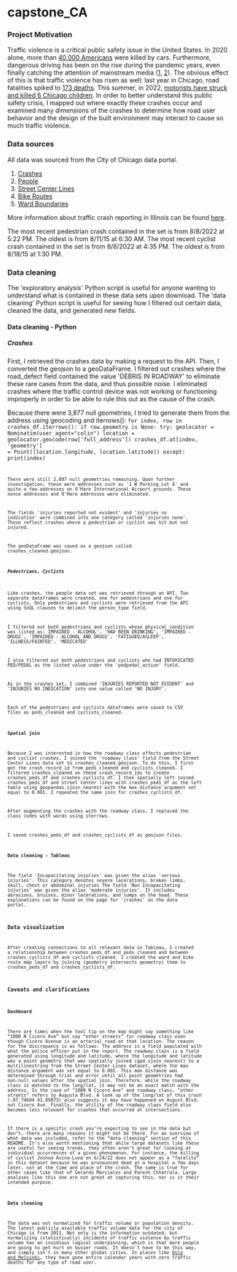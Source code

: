 # capstone_CA
### Project Motivation
Traffic violence is a critical public safety issue in the United States. In 2020 alone, more than [40,000 Americans](https://www.vox.com/22675358/us-car-deaths-year-traffic-covid-pandemic) were killed by cars. Furthermore, dangerous driving has been on the rise during the pandemic years, even finally catching the attention of mainstream media ([1](https://www.latimes.com/world-nation/story/2021-12-08/traffic-deaths-surged-during-covid-19-pandemic-heres-why), [2](https://www.nytimes.com/2022/02/14/us/pedestrian-deaths-pandemic.html)). The obvious effect of this is that traffic violence has risen as well: last year in Chicago, road fatalities spiked to [173 deaths](https://chi.streetsblog.org/2022/07/12/data-road-width-isnt-to-blame-for-chicagos-racial-disparities-in-speed-camera-ticketing/). This summer, in 2022, [motorists have struck and killed 6 Chicago children](https://chi.streetsblog.org/2022/08/13/chicagos-car-centric-streets-take-the-life-of-another-child-taha-khan-5-in-sauganash/). In order to better understand this public safety crisis, I mapped out where exactly these crashes occur and examined many dimensions of the crashes to determine how road user behavior and the design of the built environment may interact to cause so much traffic violence.


### Data sources
All data was sourced from the City of Chicago data portal.
1. [Crashes](https://data.cityofchicago.org/Transportation/Traffic-Crashes-Crashes/85ca-t3if)
2. [People](https://data.cityofchicago.org/Transportation/Traffic-Crashes-People/u6pd-qa9d)
3. [Street Center Lines](https://data.cityofchicago.org/Transportation/Street-Center-Lines/6imu-meau)
4. [Bike Routes](https://data.cityofchicago.org/Transportation/Bike-Routes/3w5d-sru8)
5. [Ward Boundaries](https://data.cityofchicago.org/Facilities-Geographic-Boundaries/Boundaries-Wards-2015-2023-/sp34-6z76)

More information about traffic crash reporting in Illinois can be found [here](https://idot.illinois.gov/Assets/uploads/files/Transportation-System/Manuals-Guides-&-Handbooks/Safety/Illinois%20Traffic%20Crash%20Report%20SR%201050%20Instruction%20Manual%202019.pdf).

The most recent pedestrian crash contained in the set is from 8/8/2022 at 5:22 PM. The oldest is from 8/11/15 at 6:30 AM. The most recent cyclist crash contained in the set is from 8/8/2022 at 4:35 PM. The oldest is from 8/18/15 at 1:30 PM.


### Data cleaning
The 'exploratory analysis' Python script is useful for anyone wanting to understand what is contained in these data sets upon download.
The 'data cleaning' Python script is useful for seeing how I filtered out certain data, cleaned the data, and generated new fields.

#### Data cleaning - Python

##### Crashes
First, I retrieved the crashes data by making a request to the API. Then, I converted the geojson to a geoDataFrame.
I filtered out crashes where the road_defect field contained the value 'DEBRIS IN ROADWAY' to eliminate these rare cases from the data, and thus possible noise. I eliminated crashes where the traffic control device was not working or functioning improperly in order to be able to rule this out as the cause of the crash.

Because there were 3,877 null geometries, I tried to generate them from the address using geocoding and iterrows():
  <code>for index, row in crashes_df.iterrows():
      if row.geometry is None:
          try:
              geolocator = Nominatim(user_agent="colin")
              location = geolocator.geocode(row['full_address'])
              crashes_df.at[index, 'geometry'] = Point((location.longitude, location.latitude))
          except:
              print(index)<code>

There were still 2,097 null geometries remaining. Upon further investigation, these were addresses such as '1 W Parking Lot A' and quite a few addresses on O'Hare International Airport grounds. These nonce addresses and O'Hare addresses were eliminated.

The fields 'injuries reported not evident' and 'injuries no indication' were combined into one category called 'injuries none'. These reflect crashes where a pedestrian or cyclist was hit but not injured.

The geoDataFrame was saved as a geojson called crashes_cleaned.geojson.

##### Pedestrians, Cyclists

Like crashes, the people data set was retrieved through an API. Two separate dataframes were created, one for pedestrians and one for cyclists. Only pedestrians and cyclists were retrieved from the API using SoQL clauses to delimit the person_type field.

I filtered out both pedestrians and cyclists whose physical_condition was listed as:
IMPAIRED - ALCOHOL',
'HAD BEEN DRINKING',
'IMPAIRED - DRUGS',
'IMPAIRED - ALCOHOL AND DRUGS',
'FATIGUED/ASLEEP',
'ILLNESS/FAINTED',
'MEDICATED'

I also filtered out both pedestrians and cyclists who had INTOXICATED PED/PEDAL as the listed value under the 'pedpedal_action' field.

As in the crashes set, I combined 'INJURIES REPORTED NOT EVIDENT' and 'INJURIES NO INDICATION' into one value called 'NO INJURY'.

Each of the pedestrians and cyclists dataframes were saved to CSV files as peds_cleaned and cyclists_cleaned.

#### Spatial join

Because I was interested in how the roadway class affects pedestrian and cyclist crashes, I joined the 'roadway_class' field from the Street Center Lines data set to crashes_cleaned.geojson.
To do this, I first got the crash_record_id from peds_cleaned and cyclists_cleaned. I filtered crashes_cleaned on these crash_record_ids to create crashes_peds_df and crashes_cyclists_df. I then spatially left joined crashes_peds_df and street center lines with crashes_peds_df as the left table using geopandas.sjoin_nearest with the max_distance argument set equal to 0.001. I repeated the same join for crashes_cyclists_df.

After augmenting the crashes with the roadway class, I replaced the class codes with words using iterrows.

I saved crashes_peds_df and crashes_cyclists_df as geojson files.

#### Data cleaning - Tableau

The field 'Incapacitating injuries' was given the alias 'serious injuries'. This category denotes severe lacerations, broken limbs, skull, chest or abdominal injuries
The field 'Non Incapacitating injuries' was given the alias 'moderate injuries'. It includes abrasions, bruises, minor lacerations, and lumps on the head.
These explanations can be found on the page for 'crashes' on the data portal.

### Data visualization

After creating connections to all relevant data in Tableau, I created a relationship between crashes_peds_df and peds_cleaned and between crashes_cyclists_df and cyclists_cleaned.
I created the ward and bike route map layers by joining (geometry intersects geometry) them to crashes_peds_df and crashes_cyclists_df.

### Caveats and clarifications

#### Dashboard


There are times when the tool tip on the map might say something like “1000 N Cicero Ave” but say “other streets” for roadway class even though Cicero Avenue is an arterial road at that location. The reason for the discrepancy is as follows: The address is a field populated with what the police officer put in the report. The roadway class is a field generated using longitude and latitude, where the longitude and latitude was a point geometry that was spatially joined (gpd.sjoin_nearest) to a multilinestring from the Street Center Lines dataset, where the max distance argument was set equal to 0.001. This max distance was determined through trial and error until all point geometries had non-null values after the spatial join. Therefore, while the roadway class is matched to the long/lat, it may not be an exact match with the address. In the case of "1000 N Cicero Ave" and roadway class, "other streets" refers to Augusta Blvd. A look up of the long/lat of this crash (-87.74604 41.89873) also suggests it may have happened on August Blvd, not Cicero Ave. Finally, the utility of the roadway class field also becomes less relevant for crashes that occurred at intersections.

If there is a specific crash you’re expecting to see in the data but don’t, there are many reasons it might not be there. For an overview of what data was included, refer to the “data cleaning” section of this README. It’s also worth mentioning that while large datasets like these are useful for seeing trends, they often aren’t great for looking at individual occurrences of a given phenomenon. For instance, the killing of cyclist Joshua Avina-Luna on 6/24/22 does not appear as a “fatality” in this dataset because he was pronounced dead at a hospital a few days later, not at the time and place of the crash. The same is true for other cases like that of Gerardo Marciales and Paresh Chhatrala. Large analyses like this one are not great at capturing this, nor is it their intended purpose.

#### Data cleaning
The data was not normalized for traffic volume or population density. The latest publicly available traffic volume data for the city of Chicago is from 2011. Not only is the information outdated, but normalizing (statistically) incidents of traffic violence by traffic volume has an insidious logical underpinning, which is that more people are going to get hurt on busier roads. It doesn't have to be this way, and simply isn't in many other global cities. In places like [Oslo and Helsinki](https://www.theguardian.com/world/2020/mar/16/how-helsinki-and-oslo-cut-pedestrian-deaths-to-zero), they have gone entire calendar years with zero traffic deaths for any type of road user.
